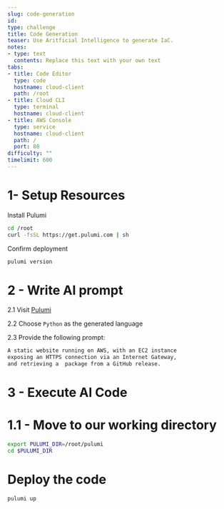 ```yaml
---
slug: code-generation
id: 
type: challenge
title: Code Generation
teaser: Use Aritficial Intelligence to generate IaC.
notes:
- type: text
  contents: Replace this text with your own text
tabs:
- title: Code Editor
  type: code
  hostname: cloud-client
  path: /root
- title: Cloud CLI
  type: terminal
  hostname: cloud-client
- title: AWS Console
  type: service
  hostname: cloud-client
  path: /
  port: 80
difficulty: ""
timelimit: 600
---
```

1- Setup Resources
===
Install Pulumi
```bash
cd /root
curl -fsSL https://get.pulumi.com | sh
```
Confirm deployment
```bash
pulumi version
```

2 - Write AI prompt
===
2.1 Visit [Pulumi](https://www.pulumi.com/ai)

2.2 Choose `Python` as the generated language

2.3 Provide the following prompt:

```bash
A static website running on AWS, with an EC2 instance
exposing an HTTPS connection via an Internet Gateway,
and retrieving a  package from a GitHub release.
```
3 - Execute AI Code
===
# 1.1 - Move to our working directory
```bash
export PULUMI_DIR=/root/pulumi
cd $PULUMI_DIR
```
# Deploy the code
```bash
pulumi up
```